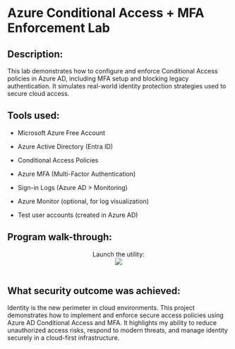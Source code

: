 <h1> Azure Conditional Access + MFA Enforcement Lab </h1>

<h2> Description: </h2>

This lab demonstrates how to configure and enforce Conditional Access policies in Azure AD, including MFA setup and blocking legacy authentication. It simulates real-world identity protection strategies used to secure cloud access.

<h2>Tools used: </h2>
  
- Microsoft Azure Free Account

- Azure Active Directory (Entra ID)

- Conditional Access Policies

- Azure MFA (Multi-Factor Authentication)

- Sign-in Logs (Azure AD > Monitoring)

- Azure Monitor (optional, for log visualization)

- Test user accounts (created in Azure AD)

<h2>Program walk-through:</h2>

<p align="center">
Launch the utility: <br/>
<img src=/>
<br />
<br />

<h2> What security outcome was achieved: </h2>
Identity is the new perimeter in cloud environments. This project demonstrates how to implement and enforce secure access policies using Azure AD Conditional Access and MFA. It highlights my ability to reduce unauthorized access risks, respond to modern threats, and manage identity securely in a cloud-first infrastructure.

